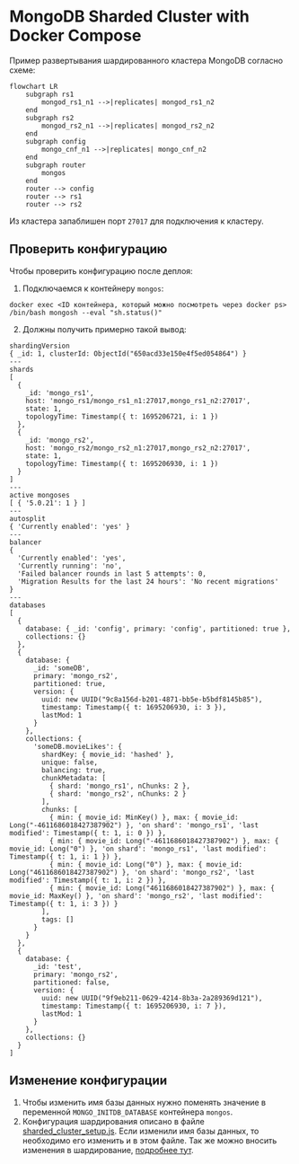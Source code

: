 # MongoDB Sharded Cluster with Docker Compose

Пример развертывания шардированного кластера MongoDB согласно схеме:

```mermaid
flowchart LR
    subgraph rs1
        mongod_rs1_n1 -->|replicates| mongod_rs1_n2
    end
    subgraph rs2
        mongod_rs2_n1 -->|replicates| mongod_rs2_n2
    end
    subgraph config
        mongo_cnf_n1 -->|replicates| mongo_cnf_n2
    end
    subgraph router
        mongos
    end
    router --> config
    router --> rs1
    router --> rs2
```

Из кластера запаблишен порт `27017` для подключения к кластеру. 

## Проверить конфигурацию

Чтобы проверить конфигурацию после деплоя:

1. Подключаемся к контейнеру `mongos`:
```shell
docker exec <ID контейнера, который можно посмотреть через docker ps> /bin/bash mongosh --eval "sh.status()"
```
2. Должны получить примерно такой вывод:
```text
shardingVersion
{ _id: 1, clusterId: ObjectId("650acd33e150e4f5ed054864") }
---
shards
[
  {
    _id: 'mongo_rs1',
    host: 'mongo_rs1/mongo_rs1_n1:27017,mongo_rs1_n2:27017',
    state: 1,
    topologyTime: Timestamp({ t: 1695206721, i: 1 })
  },
  {
    _id: 'mongo_rs2',
    host: 'mongo_rs2/mongo_rs2_n1:27017,mongo_rs2_n2:27017',
    state: 1,
    topologyTime: Timestamp({ t: 1695206930, i: 1 })
  }
]
---
active mongoses
[ { '5.0.21': 1 } ]
---
autosplit
{ 'Currently enabled': 'yes' }
---
balancer
{
  'Currently enabled': 'yes',
  'Currently running': 'no',
  'Failed balancer rounds in last 5 attempts': 0,
  'Migration Results for the last 24 hours': 'No recent migrations'
}
---
databases
[
  {
    database: { _id: 'config', primary: 'config', partitioned: true },
    collections: {}
  },
  {
    database: {
      _id: 'someDB',
      primary: 'mongo_rs2',
      partitioned: true,
      version: {
        uuid: new UUID("9c8a156d-b201-4871-bb5e-b5bdf8145b85"),
        timestamp: Timestamp({ t: 1695206930, i: 3 }),
        lastMod: 1
      }
    },
    collections: {
      'someDB.movieLikes': {
        shardKey: { movie_id: 'hashed' },
        unique: false,
        balancing: true,
        chunkMetadata: [
          { shard: 'mongo_rs1', nChunks: 2 },
          { shard: 'mongo_rs2', nChunks: 2 }
        ],
        chunks: [
          { min: { movie_id: MinKey() }, max: { movie_id: Long("-4611686018427387902") }, 'on shard': 'mongo_rs1', 'last modified': Timestamp({ t: 1, i: 0 }) },
          { min: { movie_id: Long("-4611686018427387902") }, max: { movie_id: Long("0") }, 'on shard': 'mongo_rs1', 'last modified': Timestamp({ t: 1, i: 1 }) },
          { min: { movie_id: Long("0") }, max: { movie_id: Long("4611686018427387902") }, 'on shard': 'mongo_rs2', 'last modified': Timestamp({ t: 1, i: 2 }) },
          { min: { movie_id: Long("4611686018427387902") }, max: { movie_id: MaxKey() }, 'on shard': 'mongo_rs2', 'last modified': Timestamp({ t: 1, i: 3 }) }
        ],
        tags: []
      }
    }
  },
  {
    database: {
      _id: 'test',
      primary: 'mongo_rs2',
      partitioned: false,
      version: {
        uuid: new UUID("9f9eb211-0629-4214-8b3a-2a289369d121"),
        timestamp: Timestamp({ t: 1695206930, i: 7 }),
        lastMod: 1
      }
    },
    collections: {}
  }
]
```

## Изменение конфигурации

1. Чтобы изменить имя базы данных нужно поменять значение в переменной `MONGO_INITDB_DATABASE` контейнера `mongos`.
2. Конфигурация шардирования описано в файле [sharded_cluster_setup.js](./sharded_cluster_setup.js). Если изменили имя базы данных, то необходимо его изменить и в этом файле. Так же можно вносить изменения в шардирование, [подробнее тут](https://www.mongodb.com/docs/manual/core/sharding-shard-key/).